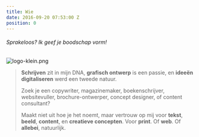 ```yaml
---
title: Wie
date: 2016-09-20 07:53:00 Z
position: 0
---
```


###### Sprakeloos? Ik geef je boodschap vorm!
![logo-klein.png](/uploads/logo-klein.png)

> **Schrijven** zit in mijn DNA, **grafisch ontwerp** is een passie, en **ideeën digitaliseren** werd een tweede natuur. 
> 
> 
> Zoek je een copywriter, magazinemaker, boekenschrijver, websitevuller, brochure-ontwerper, concept designer, of content consultant? 
> 
> 
> Maakt niet uit hoe je het noemt, maar vertrouw op mij voor **tekst**, **beeld**, **content**, en **creatieve concepten**. Voor **print**. Of **web**. Of **allebei**, natuurlijk.
